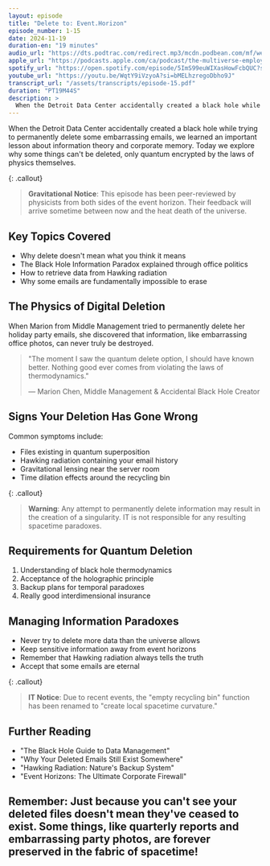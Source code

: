 ```yaml
---
layout: episode
title: "Delete to: Event.Horizon"
episode_number: 1-15
date: 2024-11-19
duration-en: "19 minutes"
audio_url: "https://dts.podtrac.com/redirect.mp3/mcdn.podbean.com/mf/web/7h4c365w5hpyb4fa/Episode_15_-_Delete_to-_EventHorizon_-_2024-11-18_1222_PMawcbe.mp3"
apple_url: "https://podcasts.apple.com/ca/podcast/the-multiverse-employee-handbook/id1764134739?i=1000677443591"
spotify_url: "https://open.spotify.com/episode/5ImS99euWIXasHowFcbQUC?si=99xLDeH8RGmkYNzizfEQRg"
youtube_url: "https://youtu.be/WqtY9iVzyoA?si=bMELhzregoDbho9J"
transcript_url: "/assets/transcripts/episode-15.pdf"
duration: "PT19M44S"
description: >
  When the Detroit Data Center accidentally created a black hole while trying to permanently delete some embarrassing emails, we learned an important lesson about information theory and corporate memory. Today we explore why some things can't be deleted, only quantum encrypted by the laws of physics themselves.
---
```


When the Detroit Data Center accidentally created a black hole while trying to permanently delete some embarrassing emails, we learned an important lesson about information theory and corporate memory. Today we explore why some things can't be deleted, only quantum encrypted by the laws of physics themselves.

{: .callout}
> **Gravitational Notice**: This episode has been peer-reviewed by
> physicists from both sides of the event horizon. Their feedback will arrive
> sometime between now and the heat death of the universe.

## Key Topics Covered
* Why delete doesn't mean what you think it means
* The Black Hole Information Paradox explained through office politics
* How to retrieve data from Hawking radiation
* Why some emails are fundamentally impossible to erase

## The Physics of Digital Deletion
When Marion from Middle Management tried to permanently delete her holiday party emails, she discovered that information, like embarrassing office photos, can never truly be destroyed.

> "The moment I saw the quantum delete option, I should have known better.
> Nothing good ever comes from violating the laws of thermodynamics."
>
> — Marion Chen, Middle Management & Accidental Black Hole Creator

## Signs Your Deletion Has Gone Wrong
Common symptoms include:
* Files existing in quantum superposition
* Hawking radiation containing your email history
* Gravitational lensing near the server room
* Time dilation effects around the recycling bin

{: .callout}
> **Warning**: Any attempt to permanently delete information may result in the
> creation of a singularity. IT is not responsible for any resulting spacetime
> paradoxes.

## Requirements for Quantum Deletion
1. Understanding of black hole thermodynamics
2. Acceptance of the holographic principle
3. Backup plans for temporal paradoxes
4. Really good interdimensional insurance

## Managing Information Paradoxes
* Never try to delete more data than the universe allows
* Keep sensitive information away from event horizons
* Remember that Hawking radiation always tells the truth
* Accept that some emails are eternal

{: .callout}
> **IT Notice**: Due to recent events, the "empty recycling bin" function has
> been renamed to "create local spacetime curvature."

## Further Reading
* "The Black Hole Guide to Data Management"
* "Why Your Deleted Emails Still Exist Somewhere"
* "Hawking Radiation: Nature's Backup System"
* "Event Horizons: The Ultimate Corporate Firewall"

Remember: Just because you can't see your deleted files doesn't mean they've
ceased to exist. Some things, like quarterly reports and embarrassing party photos,
are forever preserved in the fabric of spacetime!
---
